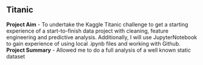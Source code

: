 ## Titanic
**Project Aim** - To undertake the Kaggle Titanic challenge to get a starting experience of a start-to-finish data project with cleaning, feature engineering and predictive analysis. Additionally, I will use JupyterNotebook to gain experience of using local .ipynb files and working with Github.
**Project Summary** - Allowed me to do a full analysis of a well known static dataset
